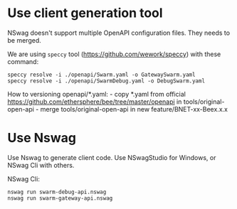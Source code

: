 # Use client generation tool

NSwag doesn't support multiple OpenAPI configuration files. They needs to be merged.

We are using `speccy` tool (https://github.com/wework/speccy) with these command:

```shell
speccy resolve -i ./openapi/Swarm.yaml -o GatewaySwarm.yaml
speccy resolve -i ./openapi/SwarmDebug.yaml -o DebugSwarm.yaml
```

How to versioning openapi/*.yaml: 
    - copy *.yaml from official https://github.com/ethersphere/bee/tree/master/openapi in tools/original-open-api
    - merge tools/original-open-api in new feature/BNET-xx-Beex.x.x

# Use Nswag

Use Nswag to generate client code. Use NSwagStudio for Windows, or NSwag Cli with others.

NSwag Cli:

```shell
nswag run swarm-debug-api.nswag
nswag run swarm-gateway-api.nswag
```